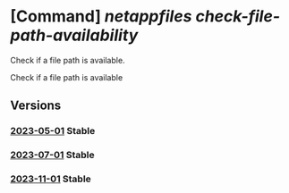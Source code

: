 # [Command] _netappfiles check-file-path-availability_

Check if a file path is available.

Check if a file path is available

## Versions

### [2023-05-01](/Resources/mgmt-plane/L3N1YnNjcmlwdGlvbnMve30vcHJvdmlkZXJzL21pY3Jvc29mdC5uZXRhcHAvbG9jYXRpb25zL3t9L2NoZWNrZmlsZXBhdGhhdmFpbGFiaWxpdHk=/2023-05-01.xml) **Stable**

<!-- mgmt-plane /subscriptions/{}/providers/microsoft.netapp/locations/{}/checkfilepathavailability 2023-05-01 -->

### [2023-07-01](/Resources/mgmt-plane/L3N1YnNjcmlwdGlvbnMve30vcHJvdmlkZXJzL21pY3Jvc29mdC5uZXRhcHAvbG9jYXRpb25zL3t9L2NoZWNrZmlsZXBhdGhhdmFpbGFiaWxpdHk=/2023-07-01.xml) **Stable**

<!-- mgmt-plane /subscriptions/{}/providers/microsoft.netapp/locations/{}/checkfilepathavailability 2023-07-01 -->

### [2023-11-01](/Resources/mgmt-plane/L3N1YnNjcmlwdGlvbnMve30vcHJvdmlkZXJzL21pY3Jvc29mdC5uZXRhcHAvbG9jYXRpb25zL3t9L2NoZWNrZmlsZXBhdGhhdmFpbGFiaWxpdHk=/2023-11-01.xml) **Stable**

<!-- mgmt-plane /subscriptions/{}/providers/microsoft.netapp/locations/{}/checkfilepathavailability 2023-11-01 -->
